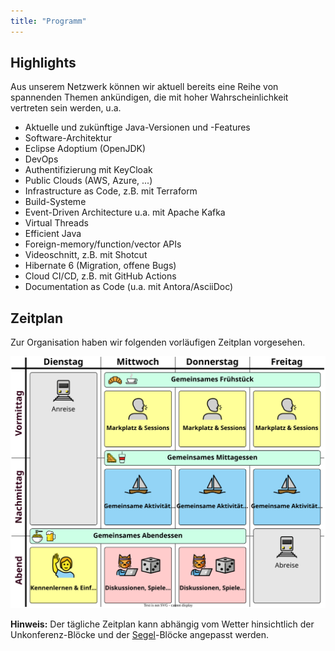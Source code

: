 ```yaml
---
title: "Programm"
---
```


## Highlights

Aus unserem Netzwerk können wir aktuell bereits eine Reihe von spannenden Themen ankündigen, die mit hoher Wahrscheinlichkeit vertreten sein werden, u.a.

* Aktuelle und zukünftige Java-Versionen und -Features
* Software-Architektur
* Eclipse Adoptium (OpenJDK)
* DevOps
* Authentifizierung mit KeyCloak
* Public Clouds (AWS, Azure, ...)
* Infrastructure as Code, z.B. mit Terraform
* Build-Systeme
* Event-Driven Architecture u.a. mit Apache Kafka
* Virtual Threads
* Efficient Java
* Foreign-memory/function/vector APIs
* Videoschnitt, z.B. mit Shotcut
* Hibernate 6 (Migration, offene Bugs)
* Cloud CI/CD, z.B. mit GitHub Actions
* Documentation as Code (u.a. mit Antora/AsciiDoc)

## Zeitplan

Zur Organisation haben wir folgenden vorläufigen Zeitplan vorgesehen.

![JSail Zeitplan](jsail-programm.drawio.svg)

**Hinweis:** Der tägliche Zeitplan kann abhängig vom Wetter hinsichtlich der Unkonferenz-Blöcke und der [Segel](../segeln/)-Blöcke angepasst werden.